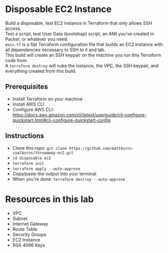 # Disposable EC2 Instance
Build a disposable, test EC2 instance in Terraform that only allows SSH access.</br>
Test a script, test User Data (bootstrap) script, an AMI you've created in Packer, or whatever you need.</br>
`main.tf` is a flat Terraform configuration file that builds an EC2 instance with all dependencies necessary to SSH to it and lab.</br>
This build will create an SSH keypair on the machine you run this Terraform code from.</br>
A `terraform destroy` will nuke the instance, the VPC, the SSH keypair, and everything created from this build.

## Prerequisites
- Install Terraform on your machine
- Install AWS CLI
- Configure AWS CLI: https://docs.aws.amazon.com/cli/latest/userguide/cli-configure-quickstart.html#cli-configure-quickstart-config

## Instructions
- Clone this repo: `git clone https://github.com/mattburns-coalburns/throwaway-ec2.git`
- `cd disposable ec2`
- `terraform init`
- `terraform apply --auto-approve`
- Copy/paste the output into your terminal
- When you're done: `terraform destroy --auto-approve` 

# Resources in this lab
- VPC
- Subnet
- Internet Gateway
- Route Table
- Security Groups
- EC2 Instance
- RSA 4096 Keys